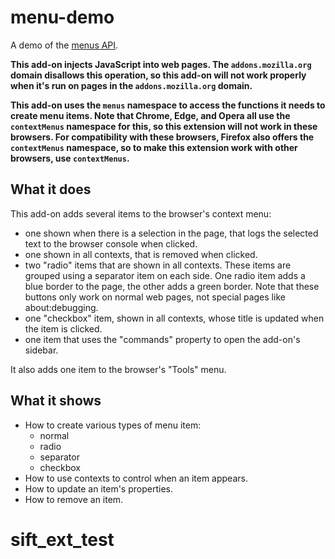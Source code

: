 # menu-demo

A demo of the [menus API](https://developer.mozilla.org/en-US/Add-ons/WebExtensions/API/menus/).

**This add-on injects JavaScript into web pages. The `addons.mozilla.org` domain disallows this operation, so this add-on will not work properly when it's run on pages in the `addons.mozilla.org` domain.**

**This add-on uses the `menus` namespace to access the functions it needs to create menu items. Note that Chrome, Edge, and Opera all use the `contextMenus` namespace for this, so this extension will not work in these browsers. For compatibility with these browsers, Firefox also offers the `contextMenus` namespace, so to make this extension work with other browsers, use `contextMenus`.**

## What it does

This add-on adds several items to the browser's context menu:

* one shown when there is a selection in the page, that logs the selected text
to the browser console when clicked.
* one shown in all contexts, that is removed when clicked.
* two "radio" items that are shown in all contexts.
These items are grouped using a separator item on each side.
One radio item adds a blue border to the page, the other adds a green border.
Note that these buttons only work on normal web pages, not special pages
like about:debugging.
* one "checkbox" item, shown in all contexts, whose title is updated when the
item is clicked.
* one item that uses the "commands" property to open the add-on's sidebar.

It also adds one item to the browser's "Tools" menu.

## What it shows

* How to create various types of menu item:
  * normal
  * radio
  * separator
  * checkbox
* How to use contexts to control when an item appears.
* How to update an item's properties.
* How to remove an item.
# sift_ext_test
